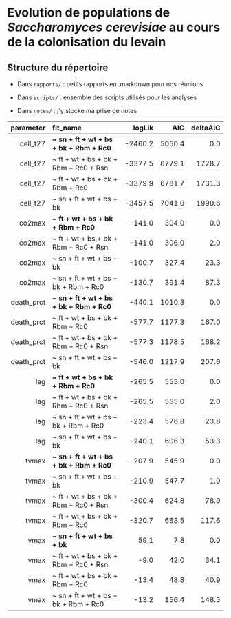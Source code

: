 # Evolution de populations de *Saccharomyces cerevisiae* au cours de la colonisation du levain

## Structure du répertoire

- Dans `rapports/` : petits rapports en .markdown pour nos réunions

- Dans `scripts/` : ensemble des scripts utilisés pour les analyses

- Dans `notes/` : j'y stocke ma prise de notes



| parameter  | fit_name                                 | logLik  | AIC    | deltaAIC |
| ----------:|:---------------------------------------- | -------:| ------:| --------:|
| cell_t27   | **~ sn + ft + wt + bs + bk + Rbm + Rc0** | -2460.2 | 5050.4 | 0.0      |
| cell_t27   | ~ ft + wt + bs + bk + Rbm + Rc0 + Rsn    | -3377.5 | 6779.1 | 1728.7   |
| cell_t27   | ~ ft + wt + bs + bk + Rbm + Rc0          | -3379.9 | 6781.7 | 1731.3   |
| cell_t27   | ~ sn + ft + wt + bs + bk                 | -3457.5 | 7041.0 | 1990.6   |
| co2max     | **~ ft + wt + bs + bk + Rbm + Rc0**      | -141.0  | 304.0  | 0.0      |
| co2max     | ~ ft + wt + bs + bk + Rbm + Rc0 + Rsn    | -141.0  | 306.0  | 2.0      |
| co2max     | ~ sn + ft + wt + bs + bk                 | -100.7  | 327.4  | 23.3     |
| co2max     | ~ sn + ft + wt + bs + bk + Rbm + Rc0     | -130.7  | 391.4  | 87.3     |
| death_prct | **~ sn + ft + wt + bs + bk + Rbm + Rc0** | -440.1  | 1010.3 | 0.0      |
| death_prct | ~ ft + wt + bs + bk + Rbm + Rc0          | -577.7  | 1177.3 | 167.0    |
| death_prct | ~ ft + wt + bs + bk + Rbm + Rc0 + Rsn    | -577.3  | 1178.5 | 168.2    |
| death_prct | ~ sn + ft + wt + bs + bk                 | -546.0  | 1217.9 | 207.6    |
| lag        | **~ ft + wt + bs + bk + Rbm + Rc0**      | -265.5  | 553.0  | 0.0      |
| lag        | ~ ft + wt + bs + bk + Rbm + Rc0 + Rsn    | -265.5  | 555.0  | 2.0      |
| lag        | ~ sn + ft + wt + bs + bk + Rbm + Rc0     | -223.4  | 576.8  | 23.8     |
| lag        | ~ sn + ft + wt + bs + bk                 | -240.1  | 606.3  | 53.3     |
| tvmax      | **~ sn + ft + wt + bs + bk + Rbm + Rc0** | -207.9  | 545.9  | 0.0      |
| tvmax      | ~ sn + ft + wt + bs + bk                 | -210.9  | 547.7  | 1.9      |
| tvmax      | ~ ft + wt + bs + bk + Rbm + Rc0 + Rsn    | -300.4  | 624.8  | 78.9     |
| tvmax      | ~ ft + wt + bs + bk + Rbm + Rc0          | -320.7  | 663.5  | 117.6    |
| vmax       | **~ sn + ft + wt + bs + bk**             | 59.1    | 7.8    | 0.0      |
| vmax       | ~ ft + wt + bs + bk + Rbm + Rc0 + Rsn    | -9.0    | 42.0   | 34.1     |
| vmax       | ~ ft + wt + bs + bk + Rbm + Rc0          | -13.4   | 48.8   | 40.9     |
| vmax       | ~ sn + ft + wt + bs + bk + Rbm + Rc0     | -13.2   | 156.4  | 148.5    |

> 

